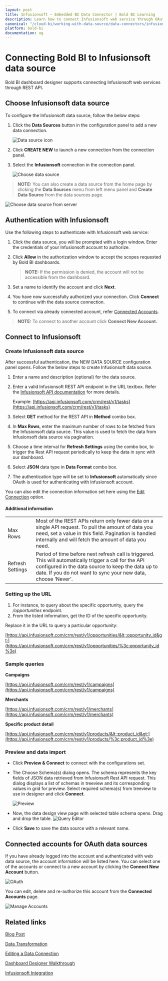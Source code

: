 ```yaml
---
layout: post
title: Infusionsoft – Embedded BI Data Connector | Bold BI Learning
description: Learn how to connect Infusionsoft web service through OAuth-based authentication with Bold BI Embedded and create data source.
canonical: "/cloud-bi/working-with-data-source/data-connectors/infusionsoft/"
platform: bold-bi
documentation: ug
---
```


# Connecting Bold BI to Infusionsoft data source
Bold BI dashboard designer supports connecting Infusionsoft web services through REST API. 

## Choose Infusionsoft data source
To configure the Infusionsoft data source, follow the below steps:
1. Click the **Data Sources** button in the configuration panel to add a new data connection.

   ![Data source icon](/static/assets/embedded/working-with-datasource/data-connectors/images/common/DataSourcesIcon.png)

2. Click **CREATE NEW** to launch a new connection from the connection panel.
3. Select the **Infusionsoft** connection in the connection panel.

   ![Choose data source](/static/assets/embedded/working-with-datasource/data-connectors/images/Infusionsoft/ChooseDS.png)

> **NOTE:**  You can also create a data source from the home page by clicking the **Data Sources** menu from left menu panel and **Create Data Source** from the data sources page.

   ![Choose data source from server](/static/assets/embedded/working-with-datasource/data-connectors/images/Infusionsoft/ChooseDS_Server.png)

## Authentication with Infusionsoft
Use the following steps to authenticate with Infusionsoft web service:

1. Click the data source, you will be prompted with a login window. Enter the credentials of your Infusionsoft account to authorize.
2. Click **Allow** in the authorization window to accept the scopes requested by Bold BI dashboards.

   > **NOTE:**  If the permission is denied, the account will not be accessible from the dashboard.

3. Set a name to identify the account and click **Next**. 
4. You have now successfully authorized your connection. Click **Connect** to continue with the data source connection.
5. To connect via already connected account, refer [Connected Accounts](/embedded-bi/working-with-data-source/data-connectors/infusionsoft/#connected-accounts-for-oauth-data-sources).

> **NOTE:**  To connect to another account click **Connect New Account.**


## Connect to Infusionsoft
### Create Infusionsoft data source
After successful authentication, the NEW DATA SOURCE configuration panel opens. Follow the below steps to create Infusionsoft data source.
1. Enter a name and description (optional) for the data source.
2. Enter a valid Infusionsoft REST API endpoint in the URL textbox. Refer the [Infusionsoft API documentation](https://developer.infusionsoft.com/docs/rest/#!/Account_Info/getAccountProfileUsingGET) for more details.

    Example: [https://api.infusionsoft.com/crm/rest/v1/tasks](https://api.infusionsoft.com/crm/rest/v1/tasks)    
3. Select **GET** method for the REST API in **Method** combo box.
4. In **Max Rows**, enter the maximum number of rows to be fetched from the Infusionsoft data source. This value is used to fetch the data from Infusionsoft data source via pagination.
5. Choose a time interval for **Refresh Settings** using the combo box, to trigger the Rest API request periodically to keep the data in sync with our dashboard.  
6. Select **JSON** data type in **Data Format** combo box.
7. The authentication type will be set to **Infusionsoft** automatically since OAuth is used for authenticating with Infusionsoft account.

You can also edit the connection information set here using the [Edit Connection](/embedded-bi/working-with-data-source/editing-a-data-connection/) option.

#### Additional information
<table width="600">
<tr>
<td>
Max Rows
</td>
<td>
Most of the REST APIs return only fewer data on a single API request. To pull the amount of data you need, set a value in this field.  
Pagination is handled internally and will fetch the amount of data you need.
</td>
</tr>
<tr>
<td>
Refresh Settings
</td>
<td>
Period of time before next refresh call is triggered. This will automatically trigger a call for the API configured in the data source to keep the data up to date. If you do not want to sync your new data, choose ‘Never’.
</td>
</tr>
</table>

### Setting up the URL
1. For instance, to query about the specific opportunity, query the <i>/opportunities</i> endpoint.
2. From the listed information, get the ID of the specific opportunity.

Replace it in the URL to query a particular opportunity:

[https://api.infusionsoft.com/crm/rest/v1/opportunities/&lt;:opportunity_id&gt;](https://api.infusionsoft.com/crm/rest/v1/opportunities/%3c:opportunity_id%3e)

### Sample queries
**Campaigns**

[https://api.infusionsoft.com/crm/rest/v1/campaigns](https://api.infusionsoft.com/crm/rest/v1/campaigns)

**Merchants**

[https://api.infusionsoft.com/crm/rest/v1/merchants](https://api.infusionsoft.com/crm/rest/v1/merchants)

**Specific product detail**

[https://api.infusionsoft.com/crm/rest/v1/products/&lt;:product_id&gt;](https://api.infusionsoft.com/crm/rest/v1/products/%3c:product_id%3e)

### Preview and data import
* Click **Preview & Connect** to connect with the configurations set.
* The Choose Schema(s) dialog opens. The schema represents the key fields of JSON data retrieved from Infusionsoft Rest API request. This dialog displays a list of schemas in treeview and its corresponding values in grid for preview. Select required schema(s) from treeview to use in designer and click **Connect**.

   ![Preview](/static/assets/embedded/working-with-datasource/data-connectors/images/common/Preview.png)

* Now, the data design view page with selected table schema opens. Drag and drop the table.
   ![Query Editor](/static/assets/embedded/working-with-datasource/data-connectors/images/common/QueryEditor.png)

* Click **Save** to save the data source with a relevant name.

## Connected accounts for OAuth data sources
If you have already logged into the account and authenticated with web data source, the account information will be listed here. You can select one of the accounts or connect to a new account by clicking the **Connect New Account** button.

   ![OAuth](/static/assets/embedded/working-with-datasource/data-connectors/images/Infusionsoft/OAuthDS.png)

You can edit, delete and re-authorize this account from the **Connected Accounts** page.

   ![Manage Accounts](/static/assets/embedded/working-with-datasource/data-connectors/images/Infusionsoft/ManageDS.png)

## Related links

[Blog Post](https://www.boldbi.com/blog/getting-insights-from-key-infusionsoft-metrics)

[Data Transformation](/embedded-bi/working-with-data-source/transforming-data/joining-table/)

[Editing a Data Connection](/embedded-bi/working-with-data-source/editing-a-data-connection/)   

[Dashboard Designer Walkthrough](/embedded-bi/getting-started/bold-bi-walk-through/)

[Infusionsoft Integration](https://www.boldbi.com/integrations/infusionsoft?utm_source=syncfusion&utm_medium=documentation&utm_campaign=boldbiinfusionsoftintegration)

